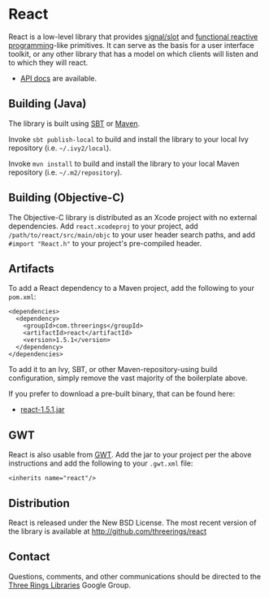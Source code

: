 React
=====

React is a low-level library that provides [signal/slot] and [functional reactive programming]-like
primitives. It can serve as the basis for a user interface toolkit, or any other library that has a
model on which clients will listen and to which they will react.

* [API docs](http://threerings.github.com/react/apidocs/) are available.

Building (Java)
---------------

The library is built using [SBT] or [Maven].

Invoke `sbt publish-local` to build and install the library to your local Ivy repository (i.e.
`~/.ivy2/local`).

Invoke `mvn install` to build and install the library to your local Maven repository (i.e.
`~/.m2/repository`).

Building (Objective-C)
----------------------

The Objective-C library is distributed as an Xcode project with no external dependencies. Add
`react.xcodeproj` to your project, add `/path/to/react/src/main/objc` to your user header search
paths, and add `#import "React.h"` to your project's pre-compiled header.

Artifacts
---------

To add a React dependency to a Maven project, add the following to your `pom.xml`:

    <dependencies>
      <dependency>
        <groupId>com.threerings</groupId>
        <artifactId>react</artifactId>
        <version>1.5.1</version>
      </dependency>
    </dependencies>

To add it to an Ivy, SBT, or other Maven-repository-using build configuration, simply remove the
vast majority of the boilerplate above.

If you prefer to download a pre-built binary, that can be found here:

* [react-1.5.1.jar](http://repo2.maven.org/maven2/com/threerings/react/1.5.1/react-1.5.1.jar)

GWT
---

React is also usable from [GWT](http://code.google.com/webtoolkit/). Add the jar to your project per
the above instructions and add the following to your `.gwt.xml` file:

    <inherits name="react"/>

Distribution
------------

React is released under the New BSD License. The most recent version of the library is available at
http://github.com/threerings/react

Contact
-------

Questions, comments, and other communications should be directed to the [Three Rings
Libraries](http://groups.google.com/group/ooo-libs) Google Group.

[signal/slot]: http://en.wikipedia.org/wiki/Signals_and_slots
[functional reactive programming]: http://en.wikipedia.org/wiki/Functional_reactive_programming
[SBT]: http://github.com/harrah/xsbt/wiki/Setup
[Maven]: http://maven.apache.org/
